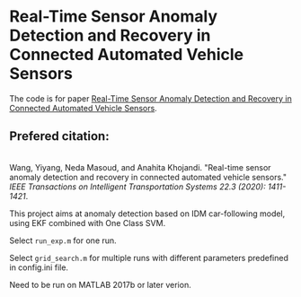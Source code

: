 # Real-Time Sensor Anomaly Detection and Recovery in Connected Automated Vehicle Sensors

The code is for paper [Real-Time Sensor Anomaly Detection and Recovery in Connected Automated Vehicle Sensors](https://arxiv.org/pdf/1911.01531.pdf).

## Prefered citation: 
<br>Wang, Yiyang, Neda Masoud, and Anahita Khojandi. "Real-time sensor anomaly detection and recovery in connected automated vehicle sensors." <i>IEEE Transactions on Intelligent Transportation Systems 22.3 (2020): 1411-1421</i>.

This project aims at anomaly detection based on IDM car-following model, using EKF combined with One Class SVM.

Select <code>run_exp.m</code> for one run.

Select <code>grid_search.m</code> for multiple runs with different parameters predefined in config.ini file.

Need to be run on MATLAB 2017b or later verion.


